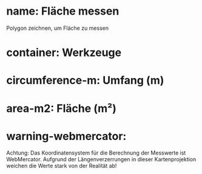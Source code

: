 ﻿# name: Fläche messen

Polygon zeichnen, um Fläche zu messen

# container: Werkzeuge

# circumference-m: Umfang (m)
# area-m2: Fläche (m²)

# warning-webmercator: 

Achtung: 
Das Koordinatensystem für die Berechnung der Messwerte ist WebMercator. 
Aufgrund der Längenverzerrungen in dieser Kartenprojektion weichen die 
Werte stark von der Realität ab!